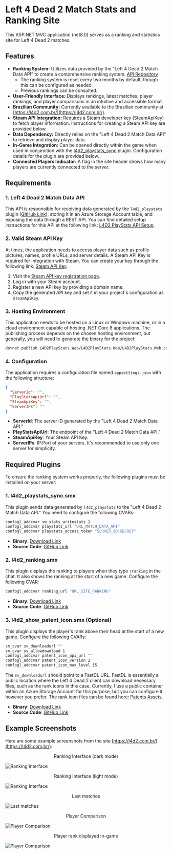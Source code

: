 # Left 4 Dead 2 Match Stats and Ranking Site

This ASP.NET MVC application (net8.0) serves as a ranking and statistics site for Left 4 Dead 2 matches.

## Features

- **Ranking System:** Utilizes data provided by the "Left 4 Dead 2 Match Data API" to create a comprehensive ranking system. [API Repository](https://github.com/altair-sossai/l4d2-playstats-api)
  - The ranking system is reset every two months by default, though this can be configured as needed.
  - Previous rankings can be consulted.
- **User-Friendly Interface:** Displays rankings, latest matches, player rankings, and player comparisons in an intuitive and accessible format.
- **Brazilian Community:** Currently available to the Brazilian community at [https://l4d2.com.br/](https://l4d2.com.br/).
- **Steam API Integration:** Requires a Steam developer key (SteamApiKey) to fetch player information. Instructions for creating a Steam API key are provided below.
- **Data Dependency:** Directly relies on the "Left 4 Dead 2 Match Data API" to retrieve and display player data.
- **In-Game Integration:** Can be opened directly within the game when used in conjunction with the [l4d2_playstats_sync](https://github.com/altair-sossai/l4d2-zone-server/blob/master/addons/sourcemod/plugins/optional/l4d2_playstats_sync.smx) plugin. Configuration details for the plugin are provided below.
- **Connected Players Indicator:** A flag in the site header shows how many players are currently connected to the server.


## Requirements

### 1. Left 4 Dead 2 Match Data API
This API is responsible for receiving data generated by the `l4d2_playstats` plugin ([GitHub Link](https://github.com/SirPlease/L4D2-Competitive-Rework/blob/master/addons/sourcemod/plugins/optional/l4d2_playstats.smx)), storing it in an Azure Storage Account table, and exposing the data through a REST API. You can find detailed setup instructions for this API at the following link: [L4D2 PlayStats API Setup](https://github.com/altair-sossai/l4d2-playstats-api).

### 2. Valid Steam API Key
At times, the application needs to access player data such as profile pictures, names, profile URLs, and server details. A Steam API Key is required for integration with Steam. You can create your key through the following link: [Steam API Key](https://steamcommunity.com/dev/apikey).

1. Visit the [Steam API key registration page](https://steamcommunity.com/dev/apikey).
2. Log in with your Steam account.
3. Register a new API key by providing a domain name.
4. Copy the generated API key and set it in your project's configuration as `SteamApiKey`.

### 3. Hosting Environment
This application needs to be hosted on a Linux or Windows machine, or in a cloud environment capable of hosting .NET Core 8 applications. The publishing process depends on the chosen hosting environment, but generally, you will need to generate the binary for the project:

```bash
dotnet publish L4D2PlayStats.Web/L4D2PlayStats.Web/L4D2PlayStats.Web.csproj -c Release -o /path/to/output
```

### 4. Configuration
The application requires a configuration file named `appsettings.json` with the following structure:

```json
{
  "ServerId": "",
  "PlayStatsApiUrl": "",
  "SteamApiKey": "",
  "ServerIPs": ""
}
```

- **ServerId**: The server ID generated by the "Left 4 Dead 2 Match Data API."
- **PlayStatsApiUrl**: The endpoint of the "Left 4 Dead 2 Match Data API."
- **SteamApiKey**: Your Steam API Key.
- **ServerIPs**: IP:Port of your servers. It's recommended to use only one server for simplicity.

## Required Plugins

To ensure the ranking system works properly, the following plugins must be installed on your server:

### 1. l4d2_playstats_sync.smx
This plugin sends data generated by `l4d2_playstats` to the "Left 4 Dead 2 Match Data API." You need to configure the following CVARs:

```bash
confogl_addcvar sm_stats_writestats 1
confogl_addcvar playstats_url "URL_MATCH_DATA_API"
confogl_addcvar playstats_access_token "SERVER_ID:SECRET"
```

- **Binary**: [Download Link](https://github.com/altair-sossai/l4d2-zone-server/blob/master/addons/sourcemod/plugins/optional/l4d2_playstats_sync.smx)
- **Source Code**: [GitHub Link](https://github.com/altair-sossai/l4d2-zone-server/blob/master/addons/sourcemod/scripting/l4d2_playstats_sync.sp)

### 2. l4d2_ranking.smx
This plugin displays the ranking to players when they type `!ranking` in the chat. It also shows the ranking at the start of a new game. Configure the following CVAR:

```bash
confogl_addcvar ranking_url "URL_SITE_RANKING"
```

- **Binary**: [Download Link](https://github.com/altair-sossai/l4d2-zone-server/blob/master/addons/sourcemod/plugins/optional/l4d2_ranking.smx)
- **Source Code**: [GitHub Link](https://github.com/altair-sossai/l4d2-zone-server/blob/master/addons/sourcemod/scripting/l4d2_ranking.sp)

### 3. l4d2_show_patent_icon.smx (Optional)
This plugin displays the player's rank above their head at the start of a new game. Configure the following CVARs:

```bash
sm_cvar sv_downloadurl ""
sm_cvar sv_allowdownload 1
confogl_addcvar patent_icon_api_url ""
confogl_addcvar patent_icon_version 2
confogl_addcvar patent_icon_max_level 15
```

The `sv_downloadurl` should point to a FastDL URL. FastDL is essentially a public location where the Left 4 Dead 2 client can download necessary files, such as the rank icons in this case. Currently, I use a public container within an Azure Storage Account for this purpose, but you can configure it however you prefer. The rank icon files can be found here: [Patents Assets](https://github.com/altair-sossai/l4d2-zone-server/tree/master/assets/sprites).

- **Binary**: [Download Link](https://github.com/altair-sossai/l4d2-zone-server/blob/master/addons/sourcemod/plugins/optional/l4d2_show_patent_icon.smx)
- **Source Code**: [GitHub Link](https://github.com/altair-sossai/l4d2-zone-server/blob/master/addons/sourcemod/scripting/l4d2_show_patent_icon.sp)

## Example Screenshots

Here are some example screenshots from the site [https://l4d2.com.br/](https://l4d2.com.br/):

<p align="center">
Ranking Interface (dark mode)
</p>

![Ranking Interface](https://github.com/altair-sossai/l4d2-playstats-web/blob/main/screenshot/screenshot_01.jpg)

<p align="center">
Ranking Interface (light mode)
</p>

![Ranking Interface](https://github.com/altair-sossai/l4d2-playstats-web/blob/main/screenshot/screenshot_02.jpg)

<p align="center">
Last matches
</p>

![Last matches](https://github.com/altair-sossai/l4d2-playstats-web/blob/main/screenshot/screenshot_03.jpg)

<p align="center">
Player Comparison
</p>

![Player Comparison](https://github.com/altair-sossai/l4d2-playstats-web/blob/main/screenshot/screenshot_04.jpg)

<p align="center">
Player rank displayed in-game
</p>

![Player Comparison](https://github.com/altair-sossai/l4d2-playstats-web/blob/main/screenshot/screenshot_05.jpg)
